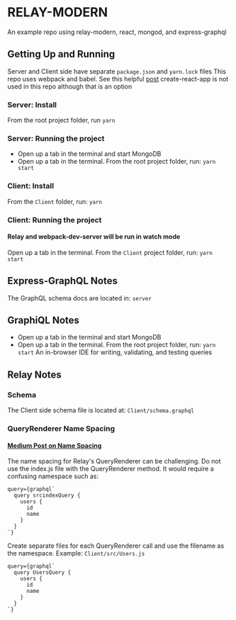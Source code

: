 # RELAY-MODERN
An example repo using relay-modern, react, mongod, and express-graphql

## Getting Up and Running
Server and Client side have separate `package.json` and `yarn.lock` files
This repo uses webpack and babel. See this helpful [post](https://www.valentinog.com/blog/react-webpack-babel/)
create-react-app is not used in this repo although that is an option

### Server: Install
From the root project folder, run `yarn`

### Server: Running the project
- Open up a tab in the terminal and start MongoDB
- Open up a tab in the terminal. From the root project folder, run: `yarn start`

### Client: Install
From the `Client` folder, run: `yarn`

### Client: Running the project
#### Relay and webpack-dev-server will be run in watch mode
Open up a tab in the terminal. From the `Client` project folder, run: `yarn start`

## Express-GraphQL Notes
The GraphQL schema docs are located in: `server`

## GraphiQL Notes
- Open up a tab in the terminal and start MongoDB
- Open up a tab in the terminal. From the root project folder, run: `yarn start`
An in-browser IDE for writing, validating, and testing queries

## Relay Notes
[Getting started doc]:(https://facebook.github.io/relay/docs/en/query-renderer.html)
### Schema
The Client side schema file is located at: `Client/schema.graphql`

### QueryRenderer Name Spacing
#### [Medium Post on Name Spacing](https://medium.com/@feus4177/an-adventure-with-graphql-and-relay-part-1-1381e285edd2)
The name spacing for Relay's QueryRenderer can be challenging. Do not use the
index.js file with the QueryRenderer method. It would require a confusing
namespace such as:
```
query={graphql`
  query srcindexQuery {
    users {
      id
      name
    }
  }
`}
```

Create separate files for each QueryRenderer call and use the filename as the
namespace. Example: `Client/src/Users.js`
```
query={graphql`
  query UsersQuery {
    users {
      id
      name
    }
  }
`}
```
